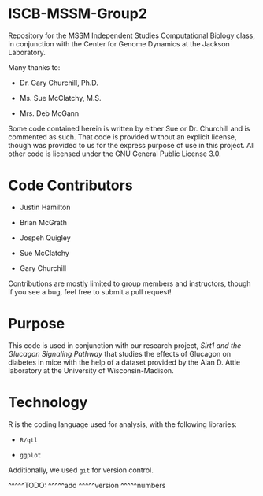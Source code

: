 # ISCB-MSSM-Group2

Repository for the MSSM Independent Studies Computational Biology class, in
conjunction with the Center for Genome Dynamics at the Jackson Laboratory. 

Many thanks to:

* Dr. Gary Churchill, Ph.D.

* Ms. Sue McClatchy, M.S.

* Mrs. Deb McGann

Some code contained herein is written by either Sue or Dr. Churchill and is
commented as such. That code is provided without an explicit license, though 
was provided to us for the express purpose of use in this project. All other
code is licensed under the GNU General Public License 3.0.

# Code Contributors

* Justin Hamilton

* Brian McGrath

* Jospeh Quigley

* Sue McClatchy

* Gary Churchill

Contributions are mostly limited to group members and instructors, though if 
you see a bug, feel free to submit a pull request!

# Purpose

This code is used in conjunction with our research project, *Sirt1 and the
Glucagon Signaling Pathway* that studies the effects of Glucagon on diabetes
in mice with the help of a dataset provided by the Alan D. Attie laboratory
at the University of Wisconsin-Madison.

# Technology

R is the coding language used for analysis, with the following libraries:

* `R/qtl`

* `ggplot`

Additionally, we used `git` for version control.

^^^^^TODO: ^^^^^add ^^^^^version ^^^^^numbers
